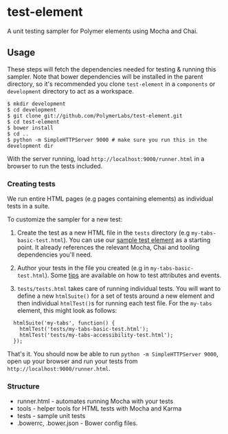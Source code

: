 test-element
====================

A unit testing sampler for Polymer elements using Mocha and Chai.

## Usage

These steps will fetch the dependencies needed for testing & running this sampler. Note that bower dependencies will be installed in the parent directory, so it's recommended you clone `test-element` in a `components` or `development` directory to act as a workspace.

```
$ mkdir development
$ cd development
$ git clone git://github.com/PolymerLabs/test-element.git
$ cd test-element
$ bower install
$ cd ..
$ python -m SimpleHTTPServer 9000 # make sure you run this in the development dir
```

With the server running, load `http://localhost:9000/runner.html` in a browser to run the tests included. 

### Creating tests

We run entire HTML pages (e.g pages containing elements) as individual tests in a suite. 

To customize the sampler for a new test:

1. Create the test as a new HTML file in the `tests` directory (e.g `my-tabs-basic-test.html`). You can use our [sample test element](https://github.com/PolymerLabs/test-element/blob/master/tests/test-element-basic.html) as a starting point. It already references the relevant Mocha, Chai and tooling dependencies you'll need.
2. Author your tests in the file you created (e.g in `my-tabs-basic-test.html`). Some [tips](https://gist.github.com/addyosmani/b318ca7618eed38c05e1) are available on how to test attributes and events.

3. `tests/tests.html` takes care of running individual tests. You will want to define a new `htmlSuite()` for a set of tests around a new element and then individual `htmlTest()`s for running each test file. For the `my-tabs` element, this might look as follows:

```
  htmlSuite('my-tabs', function() {
    htmlTest('tests/my-tabs-basic-test.html');
    htmlTest('tests/my-tabs-accessibility-test.html');
  });
```

That's it. You should now be able to run `python -m SimpleHTTPServer 9000`, open up your browser and run your tests from `http://localhost:9000/runner.html`.

### Structure

* runner.html - automates running Mocha with your tests
* tools - helper tools for HTML tests with Mocha and Karma
* tests - sample unit tests
* .bowerrc, .bower.json - Bower config files.

